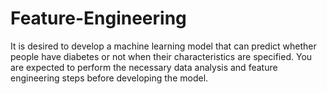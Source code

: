 # Feature-Engineering
It is desired to develop a machine learning model that can predict whether people have diabetes or not when their characteristics are specified. You are expected to perform the necessary data analysis and feature engineering steps before developing the model.
